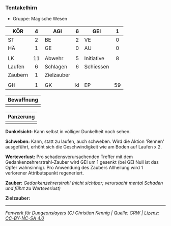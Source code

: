 ### Tentakelhirn

- Gruppe: Magische Wesen

| KÖR     |  4  | AGI        |  6  | GEI        |  1  |
| ------- | :-: | ---------- | :-: | ---------- | :-: |
| ST      |  2  | BE         |  2  | VE         |  0  |
| HÄ      |  1  | GE         |  0  | AU         |  0  |
|         |     |            |     |            |     |
| LK      | 11  | Abwehr     |  5  | Initiative |  8  |
| Laufen  |  6  | Schlagen   |  6  | Schiessen  |     |
| Zaubern |  1  | Zielzauber |     |            |     |
|         |     |            |     |            |     |
| GH      |  1  | GK         | kl  | EP         | 59  |

| Bewaffnung |
| :--------: |
|            |

| Panzerung |
| :-------: |
|           |

**Dunkelsicht:** Kann selbst in völliger Dunkelheit noch sehen.

**Schweben:** Kann, statt zu laufen, auch schweben. Wird die Aktion 'Rennen' ausgeführt, erhöht sich die Geschwindigkeit wie am Boden auf Laufen x 2.

**Werteverlust:** Pro schadensverursachenden Treffer mit dem Gedankenzehrerstrahl-Zauber wird GEI um 1 gesenkt (bei GEI Null ist das Opfer wahnsinnig). Pro Anwendung des Zaubers Allheilung wird 1 verlorener Attributspunkt regeneriert.

**Zauber:** _Gedankenzehrerstrahl (nicht sichtbar; verursacht mental Schaden und führt zu Werteverlust)_

**Zielzauber:**

---

_Fanwerk für [Dungeonslayers](https://www.dungeonslayers.net/) (C) Christian Kennig | Quelle: GRW | Lizenz: [CC-BY-NC-SA 4.0](https://creativecommons.org/licenses/by-nc-sa/4.0/deed.de)_

